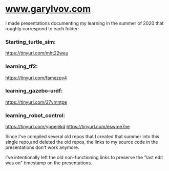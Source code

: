 # www.garylvov.com

I made presentations documenting my learning in the summer of 2020 that roughly correspond to each folder:

### Starting_turtle_sim:

https://tinyurl.com/mht22weu

### learning_tf2:

https://tinyurl.com/famezpv4

### learning_gazebo-urdf:

https://tinyurl.com/27vmntpe
### learning_robot_control:

https://tinyurl.com/yppejekd
https://tinyurl.com/eswme7ne

Since I've compiled several old repos that I created that summer into this single repo,and deleted the old repos, 
the links to my source code in the presentations don't work anymore.

I've intentionally left the old non-functioning links to preserve the "last edit was on" timestamp on the presentations.
